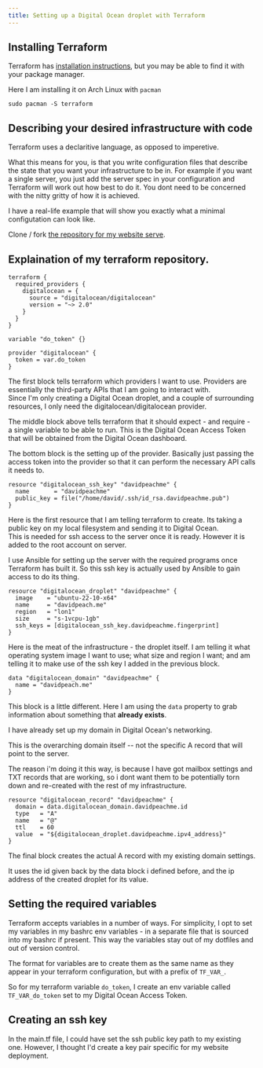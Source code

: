 ```yaml
---
title: Setting up a Digital Ocean droplet with Terraform
---
```


## Installing Terraform

Terraform has [installation instructions](https://developer.hashicorp.com/terraform/downloads?product_intent=terraform), but you may be able to find it with your package manager.

Here I am installing it on Arch Linux with `pacman`

```
sudo pacman -S terraform
```

## Describing your desired infrastructure with code

Terraform uses a declaritive language, as opposed to imperetive.

What this means for you, is that you write configuration files that describe the state that you want your infrastructure to be in.
For example if you want a single server, you just add the server spec in your configuration and Terraform will work out how best to do it.
You dont need to be concerned with the nitty gritty of how it is achieved.

I have a real-life example that will show you exactly what a minimal configutation can look like.

Clone / fork [the repository for my website serve](https://github.com/davidpeach/davidpeach.me.terraform).

## Explaination of my terraform repository.

```
terraform {
  required_providers {
    digitalocean = {
      source = "digitalocean/digitalocean"
      version = "~> 2.0"
    }
  }
}

variable "do_token" {}

provider "digitalocean" {
  token = var.do_token
}
```

The first block tells terraform which providers I want to use. Providers are essentially the third-party APIs that I am going to interact with.  
Since I'm only creating a Digital Ocean droplet, and a couple of surrounding resources, I only need the digitalocean/digitalocean provider.

The middle block above tells terraform that it should expect - and require - a single variable to be able to run. This is the Digital Ocean Access Token that will be obtained from the Digital Ocean dashboard.

The bottom block is the setting up of the provider. Basically just passing the access token into the provider so that it can perform the necessary API calls it needs to.

```
resource "digitalocean_ssh_key" "davidpeachme" {
  name       = "davidpeachme"
  public_key = file("/home/david/.ssh/id_rsa.davidpeachme.pub")
}
```
Here is the first resource that I am telling terraform to create. Its taking a public key on my local filesystem and sending it to Digital Ocean.  
This is needed for ssh access to the server once it is ready. However it is added to the root account on server.

I use Ansible for setting up the server with the required programs once Terraform has built it. So this ssh key is actually used by Ansible to gain access to do its thing.

```
resource "digitalocean_droplet" "davidpeachme" {
  image    = "ubuntu-22-10-x64"
  name     = "davidpeach.me"
  region   = "lon1"
  size     = "s-1vcpu-1gb"
  ssh_keys = [digitalocean_ssh_key.davidpeachme.fingerprint]
}
```

Here is the meat of the infrastructure - the droplet itself. I am telling it what operating system image I want to use; what size and region I want; and am telling it to make use of the ssh key I added in the previous block.

```
data "digitalocean_domain" "davidpeachme" {
  name = "davidpeach.me"
}
```

This block is a little different. Here I am using the `data` property to grab information about something that **already exists**.

I have already set up my domain in Digital Ocean's networking.

This is the overarching domain itself -- not the specific A record that will point to the server.

The reason i'm doing it this way, is because I have got mailbox settings and TXT records that are working, so i dont want them to be potentially torn down and re-created with the rest of my infrastructure.

```
resource "digitalocean_record" "davidpeachme" {
  domain = data.digitalocean_domain.davidpeachme.id
  type   = "A"
  name   = "@"
  ttl    = 60
  value  = "${digitalocean_droplet.davidpeachme.ipv4_address}"
}
```

The final block creates the actual A record with my existing domain settings.

It uses the id given back by the data block i defined before, and the ip address of the created droplet for its value.

## Setting the required variables

Terraform accepts variables in a number of ways. For simplicity, I opt to set my variables in my bashrc env variables - in a separate file that is sourced into my bashrc if present. This way the variables stay out of my dotfiles and out of version control.

The format for variables are to create them as the same name as they appear in your terraform configuration, but with a prefix of `TF_VAR_`.

So for my terraform variable `do_token`, I create an env variable called `TF_VAR_do_token` set to my Digital Ocean Access Token.

## Creating an ssh key

In the main.tf file, I could have set the ssh public key path to my existing one. However, I thought I'd create a key pair specific for my website deployment.

